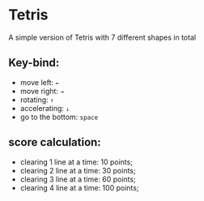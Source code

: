 # Tetris

A simple version of Tetris with 7 different shapes in total

## Key-bind:
- move left: `←`
- move right: `→`
- rotating: `↑`
- accelerating: `↓`
- go to the bottom: `space`

## score calculation:
- clearing 1 line at a time: 10 points;
- clearing 2 line at a time: 30 points; 
- clearing 3 line at a time: 60 points; 
- clearing 4 line at a time: 100 points;
